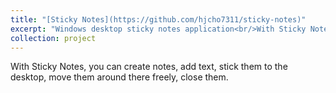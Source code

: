```yaml
---
title: "[Sticky Notes](https://github.com/hjcho7311/sticky-notes)"
excerpt: "Windows desktop sticky notes application<br/>With Sticky Notes, you can create notes, add text, stick them to the desktop, move them around there freely, close them.<br/><br/><img src='/images/sticky-notes.png'>"
collection: project
---
```


With Sticky Notes, you can create notes, add text, stick them to the desktop, move them around there freely, close them.
